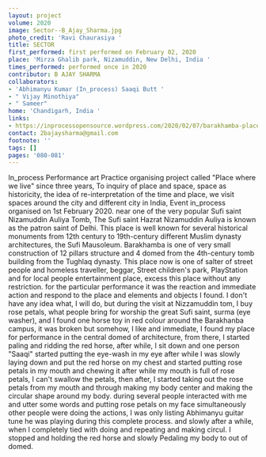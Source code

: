 ```yaml
---
layout: project
volume: 2020
image: Sector--B_Ajay_Sharma.jpg
photo_credit: 'Ravi Chaurasiya '
title: SECTOR
first_performed: first performed on February 02, 2020
place: 'Mirza Ghalib park, Nizamuddin, New Delhi, India '
times_performed: performed once in 2020
contributor: B AJAY SHARMA
collaborators:
- 'Abhimanyu Kumar (In_process) Saaqi Butt '
- " Vijay Minothiya"
- " Sameer"
home: 'Chandigarh, India '
links:
- https://inprocessopensource.wordpress.com/2020/02/07/barakhamba-place-where-we-live4/
contact: 2bajaysharma@gmail.com
footnote: ''
tags: []
pages: '080-081'
---
```




In_process Performance art Practice organising project called "Place where we live" since three years, To inquiry of place and space,  space as historicity, the idea of re-interpretation of the time and place, we visit spaces around the city and different city in India, Event  in_process organised on 1st February 2020. near one of the very popular Sufi saint Nizamuddin Auliya Tomb, The Sufi saint Hazrat Nizamuddin Auliya is known as the patron saint of Delhi. This place is well known for several historical monuments from 12th century to 19th-century different Muslim dynasty architectures, the Sufi Mausoleum. Barakhamba is one of very small construction of 12 pillars structure and 4 domed from the 4th-century tomb building from the Tughlaq dynasty. This place now is one of salter of street people and homeless traveller, beggar, Street children's park, PlayStation and for local people entertainment place, excess this place without any restriction. 
for the particular performance it was the reaction and immediate action and respond to the place and elements and objects I found. 
I don't have any idea what, I will do, but during the visit at Nizzamuddin tom, I buy rose petals, what people bring for worship the great Sufi saint, surma (eye washer), and I  found one horse toy in red colour around the Barakhanba campus, it was broken but somehow, I like and immediate, I found my place for performance in the central domed of architecture, from there, I started paling and ridding the red horse, after while, I sit down and one person  "Saaqi" started putting the eye-wash in my eye after while I was slowly laying down and put the red horse on my chest and started putting rose petals in my mouth and chewing it after while my mouth is full of rose petals, I can't swallow the petals, then after, I started taking out the rose petals from my mouth and through making my body center and making the circular shape around my body. during several people interacted with me and utter some words and putting rose petals on my face simultaneously other people were doing the actions, I was only listing Abhimanyu guitar tune he was playing during this complete process. and slowly after a while, when I completely tied with doing and repeating and making circul.  I  stopped and holding the red horse and slowly Pedaling my body to out of domed.  
